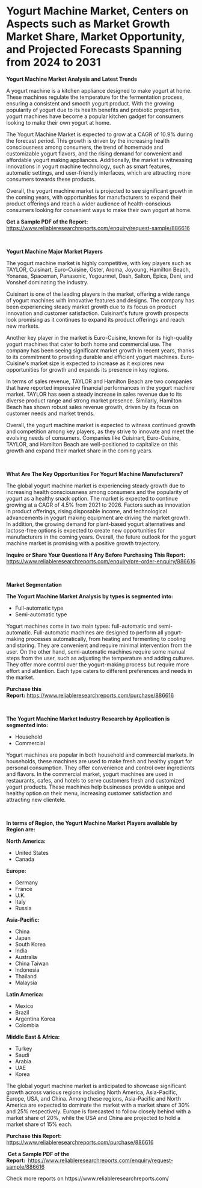 <p><h1>Yogurt Machine Market, Centers on Aspects such as Market Growth Market Share, Market Opportunity, and Projected Forecasts Spanning from 2024 to 2031</h1></p><p><strong>Yogurt Machine Market Analysis and Latest Trends</strong></p>
<p><p>A yogurt machine is a kitchen appliance designed to make yogurt at home. These machines regulate the temperature for the fermentation process, ensuring a consistent and smooth yogurt product. With the growing popularity of yogurt due to its health benefits and probiotic properties, yogurt machines have become a popular kitchen gadget for consumers looking to make their own yogurt at home.</p><p>The Yogurt Machine Market is expected to grow at a CAGR of 10.9% during the forecast period. This growth is driven by the increasing health consciousness among consumers, the trend of homemade and customizable yogurt flavors, and the rising demand for convenient and affordable yogurt making appliances. Additionally, the market is witnessing innovations in yogurt machine technology, such as smart features, automatic settings, and user-friendly interfaces, which are attracting more consumers towards these products.</p><p>Overall, the yogurt machine market is projected to see significant growth in the coming years, with opportunities for manufacturers to expand their product offerings and reach a wider audience of health-conscious consumers looking for convenient ways to make their own yogurt at home.</p></p>
<p><strong>Get a Sample PDF of the Report:&nbsp;</strong> <a href="https://www.reliableresearchreports.com/enquiry/request-sample/886616">https://www.reliableresearchreports.com/enquiry/request-sample/886616</a></p>
<p>&nbsp;</p>
<p><strong>Yogurt Machine Major Market Players</strong></p>
<p><p>The yogurt machine market is highly competitive, with key players such as TAYLOR, Cuisinart, Euro-Cuisine, Oster, Aroma, Joyoung, Hamilton Beach, Yonanas, Spaceman, Panasonic, Yogourmet, Dash, Salton, Epica, Deni, and Vonshef dominating the industry.</p><p>Cuisinart is one of the leading players in the market, offering a wide range of yogurt machines with innovative features and designs. The company has been experiencing steady market growth due to its focus on product innovation and customer satisfaction. Cuisinart's future growth prospects look promising as it continues to expand its product offerings and reach new markets.</p><p>Another key player in the market is Euro-Cuisine, known for its high-quality yogurt machines that cater to both home and commercial use. The company has been seeing significant market growth in recent years, thanks to its commitment to providing durable and efficient yogurt machines. Euro-Cuisine's market size is expected to increase as it explores new opportunities for growth and expands its presence in key regions.</p><p>In terms of sales revenue, TAYLOR and Hamilton Beach are two companies that have reported impressive financial performances in the yogurt machine market. TAYLOR has seen a steady increase in sales revenue due to its diverse product range and strong market presence. Similarly, Hamilton Beach has shown robust sales revenue growth, driven by its focus on customer needs and market trends.</p><p>Overall, the yogurt machine market is expected to witness continued growth and competition among key players, as they strive to innovate and meet the evolving needs of consumers. Companies like Cuisinart, Euro-Cuisine, TAYLOR, and Hamilton Beach are well-positioned to capitalize on this growth and expand their market share in the coming years.</p></p>
<p>&nbsp;</p>
<p><strong>What Are The Key Opportunities For Yogurt Machine Manufacturers?</strong></p>
<p><p>The global yogurt machine market is experiencing steady growth due to increasing health consciousness among consumers and the popularity of yogurt as a healthy snack option. The market is expected to continue growing at a CAGR of 4.5% from 2021 to 2026. Factors such as innovation in product offerings, rising disposable income, and technological advancements in yogurt making equipment are driving the market growth. In addition, the growing demand for plant-based yogurt alternatives and lactose-free options is expected to create new opportunities for manufacturers in the coming years. Overall, the future outlook for the yogurt machine market is promising with a positive growth trajectory.</p></p>
<p><strong>Inquire or Share Your Questions If Any Before Purchasing This Report:</strong> <a href="https://www.reliableresearchreports.com/enquiry/pre-order-enquiry/886616">https://www.reliableresearchreports.com/enquiry/pre-order-enquiry/886616</a></p>
<p>&nbsp;</p>
<p><strong>Market Segmentation</strong></p>
<p><strong>The Yogurt Machine Market Analysis by types is segmented into:</strong></p>
<p><ul><li>Full-automatic type</li><li>Semi-automatic type</li></ul></p>
<p><p>Yogurt machines come in two main types: full-automatic and semi-automatic. Full-automatic machines are designed to perform all yogurt-making processes automatically, from heating and fermenting to cooling and storing. They are convenient and require minimal intervention from the user. On the other hand, semi-automatic machines require some manual steps from the user, such as adjusting the temperature and adding cultures. They offer more control over the yogurt-making process but require more effort and attention. Each type caters to different preferences and needs in the market.</p></p>
<p><strong>Purchase this Report:&nbsp;</strong><a href="https://www.reliableresearchreports.com/purchase/886616">https://www.reliableresearchreports.com/purchase/886616</a></p>
<p>&nbsp;</p>
<p><strong>The Yogurt Machine Market Industry Research by Application is segmented into:</strong></p>
<p><ul><li>Household</li><li>Commercial</li></ul></p>
<p><p>Yogurt machines are popular in both household and commercial markets. In households, these machines are used to make fresh and healthy yogurt for personal consumption. They offer convenience and control over ingredients and flavors. In the commercial market, yogurt machines are used in restaurants, cafes, and hotels to serve customers fresh and customized yogurt products. These machines help businesses provide a unique and healthy option on their menu, increasing customer satisfaction and attracting new clientele.</p></p>
<p>&nbsp;</p>
<p><strong>In terms of Region, the Yogurt Machine Market Players available by Region are:</strong></p>
<p>
    <p> <strong> North America: </strong>
        <ul>
            <li>United States</li>
            <li>Canada</li>
        </ul>
        </p> 
    <p> <strong> Europe: </strong>
        <ul>
            <li>Germany</li>
            <li>France</li>
            <li>U.K.</li>
            <li>Italy</li>
            <li>Russia</li>
        </ul>
        </p> 
    <p> <strong> Asia-Pacific: </strong>
        <ul>
            <li>China</li>
            <li>Japan</li>
            <li>South Korea</li>
            <li>India</li>
            <li>Australia</li>
            <li>China Taiwan</li>
            <li>Indonesia</li>
            <li>Thailand</li>
            <li>Malaysia</li>
        </ul>
        </p> 
    <p> <strong> Latin America: </strong>
        <ul>
            <li>Mexico</li>
            <li>Brazil</li>
            <li>Argentina Korea</li>
            <li>Colombia</li>
        </ul>
        </p> 
    <p> <strong> Middle East & Africa: </strong>
        <ul>
            <li>Turkey</li>
            <li>Saudi</li>
            <li>Arabia</li>
            <li>UAE</li>
            <li>Korea</li>
        </ul>
    </p>
    </p>
<p><p>The global yogurt machine market is anticipated to showcase significant growth across various regions including North America, Asia-Pacific, Europe, USA, and China. Among these regions, Asia-Pacific and North America are expected to dominate the market with a market share of 30% and 25% respectively. Europe is forecasted to follow closely behind with a market share of 20%, while the USA and China are projected to hold a market share of 15% each.</p></p>
<p><strong>Purchase this Report: </strong><a href="https://www.reliableresearchreports.com/purchase/886616">https://www.reliableresearchreports.com/purchase/886616</a></p>
<p>&nbsp;<strong>Get a Sample PDF of the Report:&nbsp;&nbsp;</strong><a href="https://www.reliableresearchreports.com/enquiry/request-sample/886616">https://www.reliableresearchreports.com/enquiry/request-sample/886616</a></p>
<p><strong></strong></p>
<p>Check more reports on https://www.reliableresearchreports.com/</p>